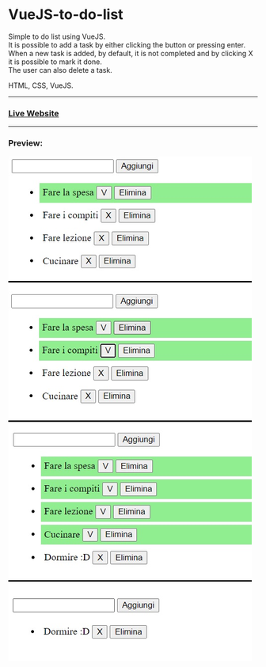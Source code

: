 # VueJS-to-do-list
Simple to do list using VueJS.    
It is possible to add a task by either clicking the button or pressing enter.   
When a new task is added, by default, it is not completed and by clicking X it is possible to mark it done.   
The user can also delete a task.

HTML, CSS, VueJS.

***
### [Live Website](https://gianluigivitale.github.io/vuejs-to-do-list/)
***
### Preview:
![Preview](img/preview-lg.jpg "Preview")
